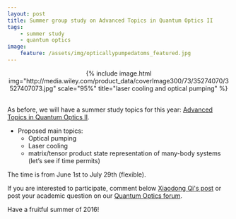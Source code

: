 ```yaml
---
layout: post
title: Summer group study on Advanced Topics in Quantum Optics II
tags:
    - summer study
    - quantum optics
image:
    feature: /assets/img/opticallypumpedatoms_featured.jpg
---
```

<center>{% include image.html img="http://media.wiley.com/product_data/coverImage300/73/35274070/3527407073.jpg"  scale="95%" title="laser cooling and optical pumping" %}</center>
<br>

As before, we will have a summer study topics for this year:
[Advanced Topics in Quantum Optics II](http://i2000s.github.io/2016/05/26/2016-summer-study-on-quantum-optics-II.html).

* Proposed main topics:
    * Optical pumping
    * Laser cooling
    * matrix/tensor product state representation of many-body systems (let’s see if time permits)

The time is from June 1st to July 29th (flexible).

If you are interested to participate, comment below [Xiaodong Qi's post](http://i2000s.github.io/2016/05/26/2016-summer-study-on-quantum-optics-II.html) or post your academic question on our [Quantum Optics forum](https://disqus.com/home/channel/quantumoptics).

Have a fruitful summer of 2016!
